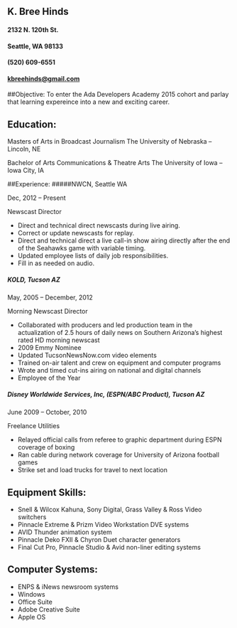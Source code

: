 ## K. Bree Hinds

#### 2132 N. 120th St.
#### Seattle, WA 98133
#### (520) 609-6551
#### kbreehinds@gmail.com

##Objective:
To enter the Ada Developers Academy 2015 cohort and parlay that learning expereince into a new and exciting career.


## Education:
Masters of Arts in Broadcast Journalism
The University of Nebraska – Lincoln, NE

Bachelor of Arts Communications & Theatre Arts
The University of Iowa – Iowa City, IA


##Experience:
#####NWCN, Seattle WA

Dec, 2012 – Present

Newscast Director

 * Direct and technical direct newscasts during live airing.
 * Correct or update newscasts for replay.
 * Direct and technical direct a live call-in show airing directly after the end of the Seahawks game with variable timing.
 * Updated employee lists of daily job responsibilities.
 * Fill in as needed on audio.

##### KOLD, Tucson AZ

May, 2005 – December, 2012

Morning Newscast Director

 * Collaborated with producers and led production team in the actualization of 2.5 hours of daily news on Southern
   Arizona’s highest rated HD morning newscast
 * 2009 Emmy Nominee
 * Updated TucsonNewsNow.com video elements
 * Trained on-air talent and crew on equipment and computer programs
 * Wrote and timed cut-ins airing on national and digital channels
 * Employee of the Year

##### Disney Worldwide Services, Inc, (ESPN/ABC Product), Tucson AZ

June 2009 – October, 2010

Freelance Utilities

 * Relayed official calls from referee to graphic department during ESPN coverage of boxing
 * Ran cable during network coverage for University of Arizona football games
 * Strike set and load trucks for travel to next location


## Equipment Skills:
 * Snell & Wilcox Kahuna, Sony Digital, Grass Valley & Ross Video switchers
 * Pinnacle Extreme & Prizm Video Workstation DVE systems
 * AVID Thunder animation system
 * Pinnacle Deko FXII & Chyron Duet character generators
 * Final Cut Pro, Pinnacle Studio & Avid non-liner editing systems

## Computer Systems:
 * ENPS & iNews newsroom systems
 * Windows
 * Office Suite
 * Adobe Creative Suite
 * Apple OS
